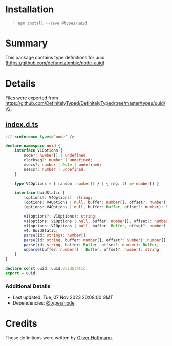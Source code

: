 # Installation
> `npm install --save @types/uuid`

# Summary
This package contains type definitions for uuid (https://github.com/defunctzombie/node-uuid).

# Details
Files were exported from https://github.com/DefinitelyTyped/DefinitelyTyped/tree/master/types/uuid/v2.
## [index.d.ts](https://github.com/DefinitelyTyped/DefinitelyTyped/tree/master/types/uuid/v2/index.d.ts)
````ts
/// <reference types="node" />

declare namespace uuid {
    interface V1Options {
        node?: number[] | undefined;
        clockseq?: number | undefined;
        msecs?: number | Date | undefined;
        nsecs?: number | undefined;
    }

    type V4Options = { random: number[] } | { rng: () => number[] };

    interface UuidStatic {
        (options?: V4Options): string;
        (options: V4Options | null, buffer: number[], offset?: number): number[];
        (options: V4Options | null, buffer: Buffer, offset?: number): Buffer;

        v1(options?: V1Options): string;
        v1(options: V1Options | null, buffer: number[], offset?: number): number[];
        v1(options: V1Options | null, buffer: Buffer, offset?: number): Buffer;
        v4: UuidStatic;
        parse(id: string): number[];
        parse(id: string, buffer: number[], offset?: number): number[];
        parse(id: string, buffer: Buffer, offset?: number): Buffer;
        unparse(buffer: number[] | Buffer, offset?: number): string;
    }
}

declare const uuid: uuid.UuidStatic;
export = uuid;

````

### Additional Details
 * Last updated: Tue, 07 Nov 2023 20:08:00 GMT
 * Dependencies: [@types/node](https://npmjs.com/package/@types/node)

# Credits
These definitions were written by [Oliver Hoffmann](https://github.com/iamolivinius).

